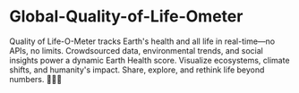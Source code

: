 # Global-Quality-of-Life-Ometer
Quality of Life-O-Meter tracks Earth's health and all life in real-time—no APIs, no limits. Crowdsourced data, environmental trends, and social insights power a dynamic Earth Health score. Visualize ecosystems, climate shifts, and humanity's impact. Share, explore, and rethink life beyond numbers. 🌱💡🚀
